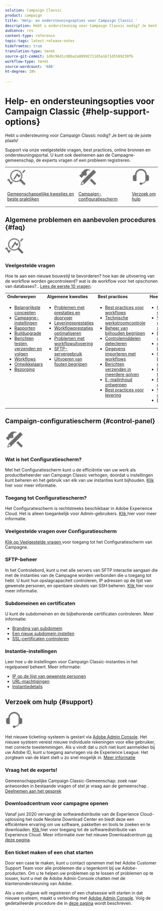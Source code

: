 ```yaml
---
solution: Campaign Classic
product: campaign
title: 'Help- en ondersteuningsopties voor Campaign Classic '
description: Hebt u ondersteuning voor Campaign Classic nodig? Je bent op de juiste plaats!
audience: rns
content-type: reference
topic-tags: latest-release-notes
hidefromtoc: true
translation-type: tm+mt
source-git-commit: 1d9c96d1cd8ba2a8099271165a1671d5589230fb
workflow-type: tm+mt
source-wordcount: '686'
ht-degree: 10%

---
```



# Help- en ondersteuningsopties voor Campaign Classic {#help-support-options}

Hebt u ondersteuning voor Campaign Classic nodig? Je bent op de juiste plaats!

Support via onze veelgestelde vragen, best practices, online bronnen en ondersteuningsportal. U kunt ook deelnemen aan de Campagne-gemeenschap, de experts vragen of een probleem registreren.

<table>
    <tr>
        <td><img src="platform/using/assets/do-not-localize/icon-faq.svg" width="60px"><p><a href="#faq">Gemeenschappelijke kwesties en beste praktijken</a></p></td>
        <td><img src="platform/using/assets/do-not-localize/icon-control-panel.svg" width="60px"><p><a href="#control-panel">Campaign-configuratiescherm</a></p></td>
        <td><img src="platform/using/assets/do-not-localize/icon-support.svg" width="60px"><p><a href="#support">Verzoek om hulp</a></p></td>
    </tr>
</table>

## Algemene problemen en aanbevolen procedures {#faq}

<img src="platform/using/assets/do-not-localize/icon-faq.svg" width="60px">

### Veelgestelde vragen

Hoe te aan een nieuwe bouwstijl te bevorderen? hoe kan de uitvoering van de workflow worden gecontroleerd? wat is de workflow voor het opschonen van databases?.. [Lees de eerste 10 vragen](platform/using/common-questions.md).

<table>
    <tr><td><strong>Onderwerpen</strong></td><td><strong>Algemene kwesties</strong></td><td><strong>Best practices</strong></td><td><strong>Hoe kan ik</strong></td></tr>
    <tr>
    <td valign="top">
        <ul>
        <li><a href="platform/using/faq-key-concepts.md">Belangrijkste concepten</a></li>
        <li><a href="platform/using/faq-campaign-config.md">Campagne-instellingen</a></li>
        <li><a href="platform/using/faq-reporting.md">Rapporten</a></li>
        <li><a href="platform/using/faq-build-upgrade.md">Buildupgrade</a></li>
        <li><a href="platform/using/faq-messages.md">Berichten testen, verzenden en volgen</a></li>
        <li><a href="platform/using/faq-workflows.md">Workflows</a></li>
        <li><a href="platform/using/faq-developers.md">Ontwikkelaars</a></li>
        <li><a href="delivery/using/monitoring-deliverability.md">Bezorging</a></li>
        </ul>
    </td>
    <td valign="top">
        <ul>
        <li><a href="production/using/performance-and-throughput-issues.md">Problemen met prestaties en doorvoer</a></li>
        <li><a href="delivery/using/delivery-performances.md">Leveringsprestaties</a></li>
        <li><a href="workflow/using/workflow-best-practices.md">Workflowprestaties optimaliseren</a></li>
        <li><a href="workflow/using/monitoring-workflow-execution.md">Problemen met workflowuitvoering</a></li>
        <li><a href="platform/using/sftp-server-usage.md">SFTP-servergebruik</a></li>
        <li><a href="delivery/using/understanding-delivery-failures.md">Uitvoeren van fouten begrijpen</a></li>
        </ul>
    </td>
   <td valign="top">
        <ul>
        <li><a href="workflow/using/workflow-best-practices.md">Best practices voor workflows</a></li>
        <li><a href="workflow/using/monitoring-technical-workflows.md">Technische werkstroomcontrole</a></li>
        <li><a href="delivery/using/about-message-tracking.md">Beheer van bijhouden begrijpen</a></li>
        <li><a href="production/using/monitoring-guidelines.md">Controlemiddelen detecteren</a></li>
        <li><a href="platform/using/import-export-workflows.md">Gegevens importeren met workflows</a></li>
        <li><a href="delivery/using/steps-sending-the-delivery.md">Berichten verzenden in meerdere golven</a></li>
        <li><a href="delivery/using/defining-the-email-content.md">E-mailinhoud ontwerpen</a></li>
        <li><a href="delivery/using/delivery-best-practices.md">Best practices voor levering</a></li>
        </ul>
    </td>
    <td valign="top">
        <ul>
        <li><a href="production/using/build-upgrade.md">Upgrade naar de nieuwste build</a></li>
        <li><a href="platform/using/faq-build-upgrade.md">Veelgestelde vragen over upgrades samenstellen</a></li>
        <li><a href="delivery/using/about-delivery-monitoring.md">Een levering controleren</a></li>
        <li><a href="delivery/using/understanding-quarantine-management.md">quarantainebeheer begrijpen</a></li>
        <li><a href="installation/using/get-started-security-privacy.md">Controlelijst voor beveiliging en privacy</a></li>
        <li><a href="platform/using/privacy-management.md">Privacy- en toestemmingsbeheer</a></li>
        <li><a href="platform/using/steps-to-create-a-query.md">Een query ontwerpen</a></li>
        <li><a href="workflow/using/querying-recipient-table.md">Voorbeelden van query’s</a></li>
        <li><a href="workflow/using/building-a-workflow.md">Een workflow maken</a></li>
        </ul>
    </td>
    </tr>
</table>

## Campaign-configuratiescherm {#control-panel}

<img src="platform/using/assets/do-not-localize/icon-control-panel.svg" width="60px">

### Wat is het Configuratiescherm?

Met het Configuratiescherm kunt u de efficiëntie van uw werk als productbeheerder van Campaign Classic verhogen, doordat u instellingen kunt beheren en het gebruik van elk van uw instanties kunt bijhouden.
[Klik ](https://docs.adobe.com/content/hecontrol-panel/using/discover-control-panel/key-features.html) hier voor meer informatie.

### Toegang tot Configuratiescherm?

Het Configuratiescherm is rechtstreeks beschikbaar in Adobe Experience Cloud. Het is alleen toegankelijk voor Admin-gebruikers. [Klik ](https://docs.adobe.com/content/hecontrol-panel/using/discover-control-panel/accessing-control-panel.html) hier voor meer informatie.

### Veelgestelde vragen over Configuratiescherm

[Klik op Veelgestelde vragen ](https://docs.adobe.com/content/hecontrol-panel/using/faq.html) voor toegang tot het Configuratiescherm van Campagne.

### SFTP-beheer

In het Controlebord, kunt u met alle servers van SFTP interactie aangaan die met de instanties van de Campagne worden verbonden die u toegang tot hebt. U kunt hun opslagcapaciteit controleren, IP adressen op de lijst van gewenste personen, en openbare sleutels van SSH beheren. [Klik ](https://docs.adobe.com/content/hecontrol-panel/using/sftp-management/about-sftp-management.html) hier voor meer informatie.

### Subdomeinen en certificaten

U kunt de subdomeinen en de bijbehorende certificaten controleren. Meer informatie:
* [Branding van subdomein](https://docs.adobe.com/content/hecontrol-panel/using/subdomains-and-certificates/subdomains-branding.html)
* [Een nieuw subdomein instellen](https://docs.adobe.com/content/hecontrol-panel/using/subdomains-and-certificates/setting-up-new-subdomain.html)
* [SSL-certificaten controleren](https://docs.adobe.com/content/hecontrol-panel/using/subdomains-and-certificates/renewing-subdomain-certificate.html)

### Instantie-instellingen

Leer hoe u de instellingen voor Campaign Classic-instanties in het regelpaneel beheert. Meer informatie:
* [IP op de lijst van gewenste personen](https://docs.adobe.com/content/hecontrol-panel/using/instances-settings/ip-whitelisting-instance-access.html)
* [URL-machtigingen](https://docs.adobe.com/content/hecontrol-panel/using/instances-settings/url-permissions.html)
* [Instantiedetails](https://docs.adobe.com/content/hecontrol-panel/using/instances-settings/instance-details.html)

## Verzoek om hulp {#support}

<img src="platform/using/assets/do-not-localize/icon-support.svg" width="60px">

Het nieuwe ticketing-systeem is gestart via [Adobe Admin Console](https://adminconsole.adobe.com/overview). Het nieuwe systeem vereist nieuwe individuele rekeningen voor elke gebruiker, met correcte toestemmingen. Als u vindt dat u zich niet kunt aanmelden bij uw Adobe ID, kunt u toegang aanvragen via de Experience League. Het zorgteam van de klant stelt u zo snel mogelijk in. [Meer informatie](https://helpx.adobe.com/nl/enterprise/using/support-for-experience-cloud.html)

### Vraag het de experts!

Gemeenschappelijke Campaign Classic-Gemeenschap: zoek naar antwoorden in bestaande vragen of stel je vraag aan de gemeenschap . [Deelnemen aan het gesprek](https://experienceleaguecommunities.adobe.cadobe-campaign-classic/ct-p/adobe-campaign-classic-community)

### Downloadcentrum voor campagne openen

Vanaf juni 2020 vervangt de softwaredistributie van de Experience Cloud-oplossing het oude Neolane Download Center en biedt deze een efficiëntere ervaring om uw software, pakketten en tools te zoeken en te downloaden. [Klik ](https://experience.adobe.com/#/downloads/content/software-distributicampaign.html) hier voor toegang tot de softwaredistributie van Experience Cloud.
Meer informatie over het nieuwe Downloadcentrum [op deze pagina](https://docs.adobe.com/content/heexperience-cloud/software-distribution/home.html).

### Een ticket maken of een chat starten

Door een case te maken, kunt u contact opnemen met het Adobe Customer Support Team voor alle problemen die u tegenkomt bij uw Adobe-producten. Om u te helpen uw problemen op te lossen of problemen op te lossen, kunt u met de Adobe Admin Console chatten met de klantenondersteuning van Adobe.

Als u een uitgave wilt registreren of een chatsessie wilt starten in dat nieuwe systeem, maakt u verbinding met [Adobe Admin Console](https://adminconsole.adobe.com/overview). Volg de gedetailleerde procedure die in [deze pagina](https://helpx.adobe.com/enterprise/using/support-for-experience-cloud.html) wordt beschreven.
